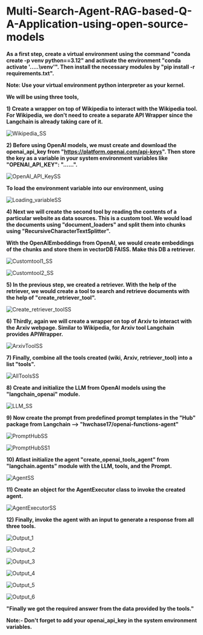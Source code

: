 # Multi-Search-Agent-RAG-based-Q-A-Application-using-open-source-models

**As a first step, create a virtual environment using the command "conda create -p venv python==3.12" and activate the environment "conda activate '.....\venv'". Then install the necessary modules by "pip install -r requirements.txt".**

**Note: Use your virtual environment python interpreter as your kernel.**

**We will be using three tools,**

**1) Create a wrapper on top of Wikipedia to interact with the Wikipedia tool. For Wikipedia, we don't need to create a separate API Wrapper since the Langchain is already taking care of it.**

![Wikipedia_SS](https://github.com/user-attachments/assets/f2c7e576-c50d-4a52-85ac-deb6160b7a7c)


**2) Before using OpenAI models, we must create and download the openai_api_key from "https://platform.openai.com/api-keys". Then store the key as a variable in your system environment variables like "OPENAI_API_KEY": "......".**
   

![OpenAI_API_KeySS](https://github.com/user-attachments/assets/03b79013-f3b4-4227-9bfd-a2fd51731bf8)


**To load the environment variable into our environment, using**


![Loading_variableSS](https://github.com/user-attachments/assets/3cb06a8a-64b4-4546-bf9d-f82ec48c87f0)


**4) Next we will create the second tool by reading the contents of a particular website as data sources. This is a custom tool. We would load the documents using "document_loaders" and split them into chunks using "RecursiveCharacterTextSplitter".**

**With the OpenAIEmbeddings from OpenAI, we would create embeddings of the chunks and store them in vectorDB FAISS. Make this DB a retriever.**


![Customtool1_SS](https://github.com/user-attachments/assets/3a95b0b9-cb5f-4bdb-b964-705032df9551)

![Customtool2_SS](https://github.com/user-attachments/assets/d850a342-02f3-4c24-8044-e68a741d04a7)



**5) In the previous step, we created a retriever. With the help of the retriever, we would create a tool to search and retrieve documents with the help of "create_retriever_tool".**


![Create_retriever_toolSS](https://github.com/user-attachments/assets/9c322c4d-374c-4461-86f0-1e3ddec4fdcc)


**6) Thirdly, again we will create a wrapper on top of Arxiv to interact with the Arxiv webpage. Similar to Wikipedia, for Arxiv tool Langchain provides APIWrapper.**
   

![ArxivToolSS](https://github.com/user-attachments/assets/d28e8435-d300-4f0e-88ef-94e33907b9a4)


**7) Finally, combine all the tools created (wiki, Arxiv, retriever_tool) into a list "tools".**


![AllToolsSS](https://github.com/user-attachments/assets/832ff293-db99-4bf5-a2d5-21a50abcad0b)


**8) Create and initialize the LLM from OpenAI models using the "langchain_openai" module.**


![LLM_SS](https://github.com/user-attachments/assets/6452ec4c-c72a-4887-a9b9-1d3d01157d86)


**9) Now create the prompt from predefined prompt templates in the "Hub" package from Langchain --> "hwchase17/openai-functions-agent"**


![PromptHubSS](https://github.com/user-attachments/assets/441b4860-83d4-450b-befd-a63865d69f9a)

![PromptHubSS1](https://github.com/user-attachments/assets/d24382d5-f2dc-43c9-9cfa-f7af755aeece)


**10) Atlast initialize the agent "create_openai_tools_agent" from "langchain.agents" module with the LLM, tools, and the Prompt.**


![AgentSS](https://github.com/user-attachments/assets/8955da37-2747-4bae-be63-7a62521dfff2)


**11) Create an object for the AgentExecutor class to invoke the created agent.**


![AgentExecutorSS](https://github.com/user-attachments/assets/815bae6f-6c2f-4305-bdf8-85788a3c9a0c)


**12) Finally, invoke the agent with an input to generate a response from all three tools.**


![Output_1](https://github.com/user-attachments/assets/08812678-ce01-45d4-b47c-fbf4f22b04ba)

![Output_2](https://github.com/user-attachments/assets/9c946f36-4d71-4aa0-b36a-41712ce6ca24)

![Output_3](https://github.com/user-attachments/assets/573415ae-d762-4529-b4fc-a06356dc1e88)

![Output_4](https://github.com/user-attachments/assets/a01409db-476f-45cd-8c6b-f3b90f5da453)

![Output_5](https://github.com/user-attachments/assets/804307e8-6414-48cb-86c7-c6b732bfc18b)

![Output_6](https://github.com/user-attachments/assets/480d2f9d-69bb-4a41-826a-bf954a345148)

**"Finally we got the required answer from the data provided by the tools."**

**Note:- Don't forget to add your openai_api_key in the system environment variables.**













 










